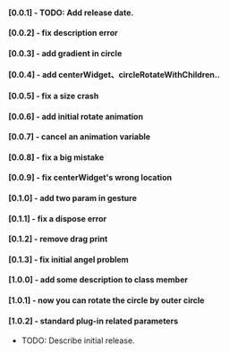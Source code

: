 #### [0.0.1] - TODO: Add release date.
#### [0.0.2] - fix description error 
#### [0.0.3] - add gradient in circle
#### [0.0.4] - add centerWidget、circleRotateWithChildren..
#### [0.0.5] - fix a size crash
#### [0.0.6] - add initial rotate animation
#### [0.0.7] - cancel an animation variable
#### [0.0.8] - fix a big mistake
#### [0.0.9] - fix centerWidget's wrong location
#### [0.1.0] - add two param in gesture
#### [0.1.1] - fix a dispose error
#### [0.1.2] - remove drag print
#### [0.1.3] - fix initial angel problem
#### [1.0.0] - add some description to class member
#### [1.0.1] - now you can rotate the circle by outer circle
#### [1.0.2] - standard plug-in related parameters

* TODO: Describe initial release.
